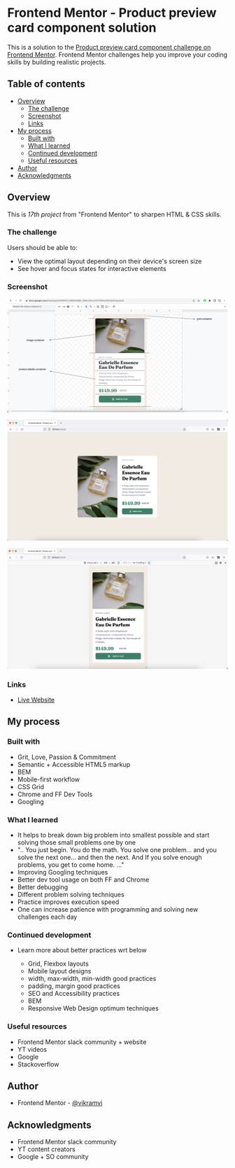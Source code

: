 # Frontend Mentor - Product preview card component solution

This is a solution to the [Product preview card component challenge on Frontend Mentor](https://www.frontendmentor.io/challenges/product-preview-card-component-GO7UmttRfa). Frontend Mentor challenges help you improve your coding skills by building realistic projects.

## Table of contents

- [Overview](#overview)
  - [The challenge](#the-challenge)
  - [Screenshot](#screenshot)
  - [Links](#links)
- [My process](#my-process)
  - [Built with](#built-with)
  - [What I learned](#what-i-learned)
  - [Continued development](#continued-development)
  - [Useful resources](#useful-resources)
- [Author](#author)
- [Acknowledgments](#acknowledgments)

## Overview

This is _17th project_ from "Frontend Mentor" to sharpen HTML & CSS skills.

### The challenge

Users should be able to:

- View the optimal layout depending on their device's screen size
- See hover and focus states for interactive elements

### Screenshot

![Plan Drawing](./screenshots/drawing.png)

![Desktop Preview](./screenshots/desktop.png)

![Mobile Preview](./screenshots/mobile.png)

### Links

- [Live Website](https://vikramvi.github.io/Product-preview-card-component/)

## My process

### Built with

- Grit, Love, Passion & Commitment
- Semantic + Accessible HTML5 markup
- BEM
- Mobile-first workflow
- CSS Grid
- Chrome and FF Dev Tools
- Googling

### What I learned

- It helps to break down big problem into smallest possible and start solving those small problems one by one
- ".. You just begin. You do the math. You solve one problem... and you solve the next one... and then the next. And If you solve enough problems, you get to come home. ..."
- Improving Googling techniques
- Better dev tool usage on both FF and Chrome
- Better debugging
- Different problem solving techniques
- Practice improves execution speed
- One can increase patience with programming and solving new challenges each day

### Continued development

- Learn more about better practices wrt below

  - Grid, Flexbox layouts
  - Mobile layout designs
  - width, max-width, min-width good practices
  - padding, margin good practices
  - SEO and Accessibility practices
  - BEM
  - Responsive Web Design optimum techniques

### Useful resources

- Frontend Mentor slack community + website
- YT videos
- Google
- Stackoverflow

## Author

- Frontend Mentor - [@vikramvi](https://www.frontendmentor.io/profile/vikramvi)

## Acknowledgments

- Frontend Mentor slack community
- YT content creators
- Google + SO community
